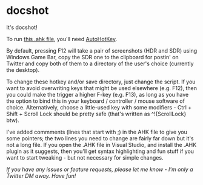 # docshot

It's docshot!

To run [this .ahk file](https://raw.githubusercontent.com/silentdragoon/docshot/main/docshot.ahk), you'll need [AutoHotKey](https://autohotkey.com/download/).

By default, pressing F12 will take a pair of screenshots (HDR and SDR) using Windows Game Bar, copy the SDR one to the clipboard for postin' on Twitter and copy both of them to a directory of the user's choice (currently the desktop). 

To change these hotkey and/or save directory, just change the script. If you want to avoid overwriting keys that might be used elsewhere (e.g. F12), then you could make the trigger a higher F-key (e.g. F13), as long as you have the option to bind this in your keyboard / controller / mouse software of choice. Alternatively, choose a little-used key with some modifiers - Ctrl + Shift + Scroll Lock should be pretty safe (that's written as ^!{ScrollLock} btw).

I've added commments (lines that start with ;) in the AHK file to give you some pointers; the two lines you need to change are fairly far down but it's not a long file. If you open the .AHK file in Visual Studio, and install the .AHK plugin as it suggests, then you'll get syntax highlighting and fun stuff if you want to start tweaking - but not necessary for simple changes.

*If you have any issues or feature requests, please let me know - I'm only a Twitter DM away. Have fun!*
